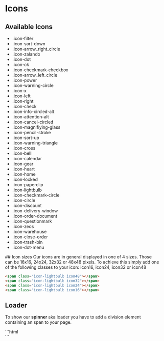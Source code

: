 # Icons

## Available Icons
<ul class="icon-list">
    <li><span class="icon-filter icon24"></span><span class="text">.icon-filter</span></li>
    <li><span class="icon-sort-down icon24"></span><span class="text">.icon-sort-down</span></li>
    <li><span class="icon-arrow_right_circle icon24"></span><span class="text">.icon-arrow_right_circle</span></li>
    <li><span class="icon-zalando icon24"></span><span class="text">.icon-zalando</span></li>
    <li><span class="icon-dot icon24"></span><span class="text">.icon-dot</span></li>
    <li><span class="icon-ok icon24"></span><span class="text">.icon-ok</span></li>
    <li><span class="icon-checkmark-checkbox icon24"></span><span class="text">.icon-checkmark-checkbox</span></li>
    <li><span class="icon-arrow_left_circle icon24"></span><span class="text">.icon-arrow_left_circle</span></li>
    <li><span class="icon-power icon24"></span><span class="text">.icon-power</span></li>
    <li><span class="icon-warning-circle icon24"></span><span class="text">.icon-warning-circle</span></li>
    <li><span class="icon-x icon24"></span><span class="text">.icon-x</span></li>
    <li><span class="icon-left icon24"></span><span class="text">.icon-left</span></li>
    <li><span class="icon-right icon24"></span><span class="text">.icon-right</span></li>
    <li><span class="icon-check icon24"></span><span class="text">.icon-check</span></li>
    <li><span class="icon-info-circled-alt icon24"></span><span class="text">.icon-info-circled-alt</span></li>
    <li><span class="icon-attention-alt icon24"></span><span class="text">.icon-attention-alt</span></li>
    <li><span class="icon-cancel-circled icon24"></span><span class="text">.icon-cancel-circled</span></li>
    <li><span class="icon-magnifiying-glass icon24"></span><span class="text">.icon-magnifiying-glass</span></li>
    <li><span class="icon-pencil-stroke icon24"></span><span class="text">.icon-pencil-stroke</span></li>
    <li><span class="icon-sort-up icon24"></span><span class="text">.icon-sort-up</span></li>
    <li><span class="icon-warning-triangle icon24"></span><span class="text">.icon-warning-triangle</span></li>
    <li><span class="icon-cross icon24"></span><span class="text">.icon-cross</span></li>
    <li><span class="icon-bell icon24"></span><span class="text">.icon-bell</span></li>
    <li><span class="icon-calendar icon24"></span><span class="text">.icon-calendar</span></li>
    <li><span class="icon-gear icon24"></span><span class="text">.icon-gear</span></li>
    <li><span class="icon-heart icon24"></span><span class="text">.icon-heart</span></li>
    <li><span class="icon-home icon24"></span><span class="text">.icon-home</span></li>
    <li><span class="icon-locked icon24"></span><span class="text">.icon-locked</span></li>
    <li><span class="icon-paperclip icon24"></span><span class="text">.icon-paperclip</span></li>
    <li><span class="icon-lightbulb icon24"></span><span class="text">.icon-lightbulb</span></li>
    <li><span class="icon-checkmark-circle icon24"></span><span class="text">.icon-checkmark-circle</span></li>
    <li><span class="icon-circle icon24"></span><span class="text">.icon-circle</span></li>
    <li><span class="icon-discount icon24"></span><span class="text">.icon-discount</span></li>
    <li><span class="icon-delivery-window icon24"></span><span class="text">.icon-delivery-window</span></li>
    <li><span class="icon-order-document icon24"></span><span class="text">.icon-order-document</span></li>
    <li><span class="icon-questionmark icon24"></span><span class="text">.icon-questionmark</span></li>
    <li><span class="icon-zeos icon24"></span><span class="text">.icon-zeos</span></li>
    <li><span class="icon-warehouse icon24"></span><span class="text">.icon-warehouse</span></li>
    <li><span class="icon-close-order icon24"></span><span class="text">.icon-close-order</span></li>
    <li><span class="icon-trash-bin icon24"></span><span class="text">.icon-trash-bin</span></li>
    <li><span class="icon-dot-menu icon24"></span><span class="text">.icon-dot-menu</span></li>
</ul>
## Icon sizes
Our icons are in general displayed in one of 4 sizes. Those can be 16x16, 24x24, 32x32 or 48x48 pixels.
To achieve this simply add one of the following classes to your icon: icon16, icon24, icon32 or icon48

<span class="icon-lightbulb icon48"></span>
<span class="icon-lightbulb icon32"></span>
<span class="icon-lightbulb icon24"></span>
<span class="icon-lightbulb icon16"></span>
```html
<span class="icon-lightbulb icon48"></span>
<span class="icon-lightbulb icon32"></span>
<span class="icon-lightbulb icon24"></span>
<span class="icon-lightbulb icon16"></span>
```

## Loader
To show our **spinner** aka loader you have to add a division element containing an span to your page.

<div class="icon-zalando mod-spinner"><span></span></div>
```html
<div class="icon-zalando mod-spinner"><span></span></div>
```
